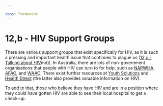 ```yaml
---

tags: Permanent 
---
```


# 12,b - HIV Support Groups

There are various support groups that exist specifically for HIV, as it is such a pressing and important health issue that continues to plague us ([12,c - Talking about HIV](12,c%20-%20Talking%20about%20HIV.md)md)). In Australia, there are lots of non-government organisations that people with HIV can turn to for help, such as [NAPWHA](https://napwha.org.au/), [AFAO](https://www.afao.org.au/), and [WAAC](https://www.waac.com.au/). There exist further resources at [Youth Solutions](https://youthsolutions.com.au/support/hiv-hepatitis-and-sexual-health-services/) and [Health Direct](https://www.healthdirect.gov.au/hiv-infection-and-aids#resources) (the latter also provides valuable information on HIV).

To add to that, those who believe they have HIV and are in a position where they could have gotten HIV are able to see their local hospital to get a check-up.